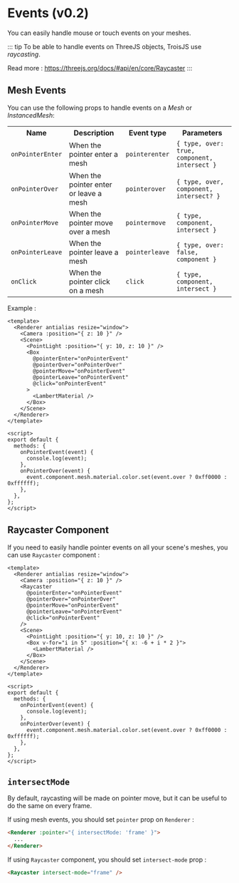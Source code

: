 # Events (v0.2)

You can easily handle mouse or touch events on your meshes.

::: tip
To be able to handle events on ThreeJS objects, TroisJS use *raycasting*. 

Read more : https://threejs.org/docs/#api/en/core/Raycaster
:::

## Mesh Events

You can use the following props to handle events on a *Mesh* or *InstancedMesh*:

<table>
  <tbody>
    <tr>
      <th>Name</th>
      <th>Description</th>
      <th>Event type</th>
      <th>Parameters</th>
    </tr>
    <tr>
      <td><code>onPointerEnter</code></td>
      <td>When the pointer enter a mesh</td>
      <td><code>pointerenter</code></td>
      <td><code>{ type, over: true, component, intersect }</code></td>
    </tr>
    <tr>
      <td><code>onPointerOver</code></td>
      <td>When the pointer enter or leave a mesh</td>
      <td><code>pointerover</code></td>
      <td><code>{ type, over, component, intersect? }</code></td>
    </tr>
    <tr>
      <td><code>onPointerMove</code></td>
      <td>When the pointer move over a mesh</td>
      <td><code>pointermove</code></td>
      <td><code>{ type, component, intersect }</code></td>
    </tr>
    <tr>
      <td><code>onPointerLeave</code></td>
      <td>When the pointer leave a mesh</td>
      <td><code>pointerleave</code></td>
      <td><code>{ type, over: false, component }</code></td>
    </tr>
    <tr>
      <td><code>onClick</code></td>
      <td>When the pointer click on a mesh</td>
      <td><code>click</code></td>
      <td><code>{ type, component, intersect }</code></td>
    </tr>
  </tbody>
</table>

Example :

```vue
<template>
  <Renderer antialias resize="window">
    <Camera :position="{ z: 10 }" />
    <Scene>
      <PointLight :position="{ y: 10, z: 10 }" />
      <Box
        @pointerEnter="onPointerEvent"
        @pointerOver="onPointerOver"
        @pointerMove="onPointerEvent"
        @pointerLeave="onPointerEvent"
        @click="onPointerEvent"
      >
        <LambertMaterial />
      </Box>
    </Scene>
  </Renderer>
</template>

<script>
export default {
  methods: {
    onPointerEvent(event) {
      console.log(event);
    },
    onPointerOver(event) {
      event.component.mesh.material.color.set(event.over ? 0xff0000 : 0xffffff);
    },
  },
};
</script>
```

## Raycaster Component

If you need to easily handle pointer events on all your scene's meshes, you can use `Raycaster` component :

```vue
<template>
  <Renderer antialias resize="window">
    <Camera :position="{ z: 10 }" />
    <Raycaster
      @pointerEnter="onPointerEvent"
      @pointerOver="onPointerOver"
      @pointerMove="onPointerEvent"
      @pointerLeave="onPointerEvent"
      @click="onPointerEvent"
    />
    <Scene>
      <PointLight :position="{ y: 10, z: 10 }" />
      <Box v-for="i in 5" :position="{ x: -6 + i * 2 }">
        <LambertMaterial />
      </Box>
    </Scene>
  </Renderer>
</template>

<script>
export default {
  methods: {
    onPointerEvent(event) {
      console.log(event);
    },
    onPointerOver(event) {
      event.component.mesh.material.color.set(event.over ? 0xff0000 : 0xffffff);
    },
  },
};
</script>
```

## `intersectMode`

By default, raycasting will be made on pointer move, but it can be useful to do the same on every frame.

If using mesh events, you should set `pointer` prop on `Renderer` :

```html
<Renderer :pointer="{ intersectMode: 'frame' }">
  ...
</Renderer>
```

If using `Raycaster` component, you should set `intersect-mode` prop :

```html
<Raycaster intersect-mode="frame" />
```
